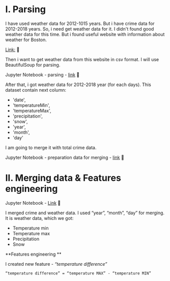 # I. Parsing

I have used weather data for 2012-1015 years.  But i have crime data for 2012-2018 years. So, i need get weather data for it.
I didn't found good weather data for this time. But i found useful website with information about weather for Boston. 

[Link:](https://www.usclimatedata.com/climate/boston/massachusetts/united-states/usma0046/2012/1) :link:


Then i want to get weather data from this website in csv format. I will use BeautifulSoup for parsing. 

Jupyter Notebook - parsing - [link](https://github.com/OleksandrKosovan/Boston-offenses-research-predict/blob/master/5-weather-data/1-parsing-for-weather-data.ipynb) :link:

After that, i got weather data for 2012-2018 year (for each days). This dataset contain next column:

- 'date', 
- 'temperatureMin', 
- 'temperatureMax', 
- 'precipitation', 
- 'snow',
- 'year', 
- 'month', 
- 'day'

I am going to merge it with total crime data.

Jupyter Notebook - preparation data for merging - [link](https://github.com/OleksandrKosovan/Boston-offenses-research-predict/blob/master/5-weather-data/2-preparation-weather-data-for-merging.ipynb) :link:

# II. Merging data & Features engineering

Jupyter Notebook - [Link](https://github.com/OleksandrKosovan/Boston-offenses-research-predict/blob/master/5-weather-data/3-merge-offenses-data-with-weather.ipynb) :link:

I merged crime and weather data. I used “year”, “month”, “day” for merging. It is weather data, which we got:
- Temperature min
- Temperature max
- Precipitation 
- Snow

**Features engineering **

I created new feature - *“temperature difference”*

`“temperature difference” = “temperature MAX” - “temperature MIN”`










